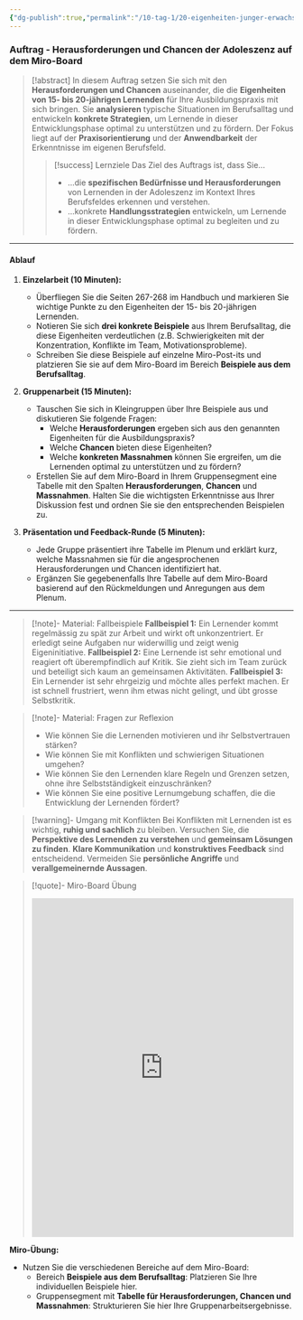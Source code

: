 ```yaml
---
{"dg-publish":true,"permalink":"/10-tag-1/20-eigenheiten-junger-erwachsener/03-1-eigenheiten/"}
---
```


### Auftrag - Herausforderungen und Chancen der Adoleszenz auf dem Miro-Board

>[!abstract] In diesem Auftrag setzen Sie sich mit den **Herausforderungen und Chancen** auseinander, die die **Eigenheiten von 15- bis 20-jährigen Lernenden** für Ihre Ausbildungspraxis mit sich bringen. Sie **analysieren** typische Situationen im Berufsalltag und entwickeln **konkrete Strategien**, um Lernende in dieser Entwicklungsphase optimal zu unterstützen und zu fördern. Der Fokus liegt auf der **Praxisorientierung** und der **Anwendbarkeit** der Erkenntnisse im eigenen Berufsfeld.
>
> > [!success] Lernziele
> > Das Ziel des Auftrags ist, dass Sie...
> > * ...die **spezifischen Bedürfnisse und Herausforderungen** von Lernenden in der Adoleszenz im Kontext Ihres Berufsfeldes erkennen und verstehen.
> > * ...konkrete **Handlungsstrategien** entwickeln, um Lernende in dieser Entwicklungsphase optimal zu begleiten und zu fördern.

---

#### Ablauf

1. **Einzelarbeit (10 Minuten):**
   - Überfliegen Sie die Seiten 267-268 im Handbuch und markieren Sie wichtige Punkte zu den Eigenheiten der 15- bis 20-jährigen Lernenden.
   - Notieren Sie sich **drei konkrete Beispiele** aus Ihrem Berufsalltag, die diese Eigenheiten verdeutlichen (z.B. Schwierigkeiten mit der Konzentration, Konflikte im Team, Motivationsprobleme).
   - Schreiben Sie diese Beispiele auf einzelne Miro-Post-its und platzieren Sie sie auf dem Miro-Board im Bereich **Beispiele aus dem Berufsalltag**.

2. **Gruppenarbeit (15 Minuten):**
   - Tauschen Sie sich in Kleingruppen über Ihre Beispiele aus und diskutieren Sie folgende Fragen:
       * Welche **Herausforderungen** ergeben sich aus den genannten Eigenheiten für die Ausbildungspraxis?
       * Welche **Chancen** bieten diese Eigenheiten?
       * Welche **konkreten Massnahmen** können Sie ergreifen, um die Lernenden optimal zu unterstützen und zu fördern?
   - Erstellen Sie auf dem Miro-Board in Ihrem Gruppensegment eine Tabelle mit den Spalten **Herausforderungen**, **Chancen** und **Massnahmen**. Halten Sie die wichtigsten Erkenntnisse aus Ihrer Diskussion fest und ordnen Sie sie den entsprechenden Beispielen zu.

3. **Präsentation und Feedback-Runde (5 Minuten):**
   - Jede Gruppe präsentiert ihre Tabelle im Plenum und erklärt kurz, welche Massnahmen sie für die angesprochenen Herausforderungen und Chancen identifiziert hat.
   - Ergänzen Sie gegebenenfalls Ihre Tabelle auf dem Miro-Board basierend auf den Rückmeldungen und Anregungen aus dem Plenum.

---

>[!note]- Material: Fallbeispiele
>**Fallbeispiel 1:** Ein Lernender kommt regelmässig zu spät zur Arbeit und wirkt oft unkonzentriert. Er erledigt seine Aufgaben nur widerwillig und zeigt wenig Eigeninitiative.
>**Fallbeispiel 2:** Eine Lernende ist sehr emotional und reagiert oft überempfindlich auf Kritik. Sie zieht sich im Team zurück und beteiligt sich kaum an gemeinsamen Aktivitäten.
>**Fallbeispiel 3:** Ein Lernender ist sehr ehrgeizig und möchte alles perfekt machen. Er ist schnell frustriert, wenn ihm etwas nicht gelingt, und übt grosse Selbstkritik.

>[!note]- Material: Fragen zur Reflexion
>* Wie können Sie die Lernenden motivieren und ihr Selbstvertrauen stärken?
>* Wie können Sie mit Konflikten und schwierigen Situationen umgehen?
>* Wie können Sie den Lernenden klare Regeln und Grenzen setzen, ohne ihre Selbstständigkeit einzuschränken?
>* Wie können Sie eine positive Lernumgebung schaffen, die die Entwicklung der Lernenden fördert?

>[!warning]- Umgang mit Konflikten
>Bei Konflikten mit Lernenden ist es wichtig, **ruhig und sachlich** zu bleiben. Versuchen Sie, die **Perspektive des Lernenden zu verstehen** und **gemeinsam Lösungen zu finden**. **Klare Kommunikation** und **konstruktives Feedback** sind entscheidend. Vermeiden Sie **persönliche Angriffe** und **verallgemeinernde Aussagen**.

>[!quote]- Miro-Board Übung
><iframe src="https://miro.com/app/live-embed/uXjVL6H7G6P=/?moveToViewport=-250,-300,3500,1900" frameBorder="0" width="100%" height="600" allowFullScreen live-embed></iframe>

**Miro-Übung:**  
- Nutzen Sie die verschiedenen Bereiche auf dem Miro-Board:
   - Bereich **Beispiele aus dem Berufsalltag**: Platzieren Sie Ihre individuellen Beispiele hier.
   - Gruppensegment mit **Tabelle für Herausforderungen, Chancen und Massnahmen**: Strukturieren Sie hier Ihre Gruppenarbeitsergebnisse.
